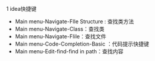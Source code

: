 1 idea快捷键
- Main menu-Navigate-FIle Structure  : 查找类方法
- Main menu-Navigate-Class：查找类
- Main menu-Navigate-FIile：查找文件
- Main menu-Code-Completion-Basic  ：代码提示快捷键
- Main menu-Edit-find-find in path：查找内容